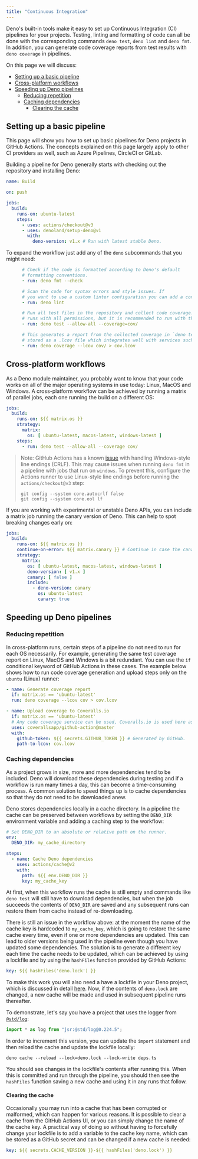 ```yaml
---
title: "Continuous Integration"
---
```


Deno's built-in tools make it easy to set up Continuous Integration (CI)
pipelines for your projects. Testing, linting and formatting of code can all be
done with the corresponding commands `deno test`, `deno lint` and `deno fmt`. In
addition, you can generate code coverage reports from test results with
`deno coverage` in pipelines.

On this page we will discuss:

- [Setting up a basic pipeline](#setting-up-a-basic-pipeline)
- [Cross-platform workflows](#cross-platform-workflows)
- [Speeding up Deno pipelines](#speeding-up-deno-pipelines)
  - [Reducing repetition](#reducing-repetition)
  - [Caching dependencies](#caching-dependencies)
    - [Clearing the cache](#clearing-the-cache)

## Setting up a basic pipeline

This page will show you how to set up basic pipelines for Deno projects in
GitHub Actions. The concepts explained on this page largely apply to other CI
providers as well, such as Azure Pipelines, CircleCI or GitLab.

Building a pipeline for Deno generally starts with checking out the repository
and installing Deno:

```yaml
name: Build

on: push

jobs:
  build:
    runs-on: ubuntu-latest
    steps:
      - uses: actions/checkout@v3
      - uses: denoland/setup-deno@v1
        with:
          deno-version: v1.x # Run with latest stable Deno.
```

To expand the workflow just add any of the `deno` subcommands that you might
need:

```yaml
      # Check if the code is formatted according to Deno's default
      # formatting conventions.
      - run: deno fmt --check

      # Scan the code for syntax errors and style issues. If
      # you want to use a custom linter configuration you can add a configuration file with --config <myconfig>
      - run: deno lint

      # Run all test files in the repository and collect code coverage. The example
      # runs with all permissions, but it is recommended to run with the minimal permissions your program needs (for example --allow-read).
      - run: deno test --allow-all --coverage=cov/

      # This generates a report from the collected coverage in `deno test --coverage`. It is
      # stored as a .lcov file which integrates well with services such as Codecov, Coveralls and Travis CI.
      - run: deno coverage --lcov cov/ > cov.lcov
```

## Cross-platform workflows

As a Deno module maintainer, you probably want to know that your code works on
all of the major operating systems in use today: Linux, MacOS and Windows. A
cross-platform workflow can be achieved by running a matrix of parallel jobs,
each one running the build on a different OS:

```yaml
jobs:
  build:
    runs-on: ${{ matrix.os }}
    strategy:
      matrix:
        os: [ ubuntu-latest, macos-latest, windows-latest ]
    steps:
      - run: deno test --allow-all --coverage cov/
```

> Note: GitHub Actions has a known
> [issue](https://github.com/actions/checkout/issues/135) with handling
> Windows-style line endings (CRLF). This may cause issues when running
> `deno fmt` in a pipeline with jobs that run on `windows`. To prevent this,
> configure the Actions runner to use Linux-style line endings before running
> the `actions/checkout@v3` step:
>
> ```
> git config --system core.autocrlf false
> git config --system core.eol lf
> ```

If you are working with experimental or unstable Deno APIs, you can include a
matrix job running the canary version of Deno. This can help to spot breaking
changes early on:

```yaml
jobs:
  build:
    runs-on: ${{ matrix.os }}
    continue-on-error: ${{ matrix.canary }} # Continue in case the canary run does not succeed
    strategy:
      matrix:
        os: [ ubuntu-latest, macos-latest, windows-latest ]
        deno-version: [ v1.x ]
        canary: [ false ]
        include: 
          - deno-version: canary
            os: ubuntu-latest
            canary: true
```

## Speeding up Deno pipelines

### Reducing repetition

In cross-platform runs, certain steps of a pipeline do not need to run for each
OS necessarily. For example, generating the same test coverage report on Linux,
MacOS and Windows is a bit redundant. You can use the `if` conditional keyword
of GitHub Actions in these cases. The example below shows how to run code
coverage generation and upload steps only on the `ubuntu` (Linux) runner:

```yaml
- name: Generate coverage report
  if: matrix.os == 'ubuntu-latest'
  run: deno coverage --lcov cov > cov.lcov

- name: Upload coverage to Coveralls.io
  if: matrix.os == 'ubuntu-latest'
  # Any code coverage service can be used, Coveralls.io is used here as an example.
  uses: coverallsapp/github-action@master
  with:
    github-token: ${{ secrets.GITHUB_TOKEN }} # Generated by GitHub.
    path-to-lcov: cov.lcov
```

### Caching dependencies

As a project grows in size, more and more dependencies tend to be included. Deno
will download these dependencies during testing and if a workflow is run many
times a day, this can become a time-consuming process. A common solution to
speed things up is to cache dependencies so that they do not need to be
downloaded anew.

Deno stores dependencies locally in a cache directory. In a pipeline the cache
can be preserved between workflows by setting the `DENO_DIR` environment
variable and adding a caching step to the workflow:

```yaml
# Set DENO_DIR to an absolute or relative path on the runner.
env:
  DENO_DIR: my_cache_directory

steps:
  - name: Cache Deno dependencies 
    uses: actions/cache@v2
    with:
      path: ${{ env.DENO_DIR }}
      key: my_cache_key
```

At first, when this workflow runs the cache is still empty and commands like
`deno test` will still have to download dependencies, but when the job succeeds
the contents of `DENO_DIR` are saved and any subsequent runs can restore them
from cache instead of re-downloading.

There is still an issue in the workflow above: at the moment the name of the
cache key is hardcoded to `my_cache_key`, which is going to restore the same
cache every time, even if one or more dependencies are updated. This can lead to
older versions being used in the pipeline even though you have updated some
dependencies. The solution is to generate a different key each time the cache
needs to be updated, which can be achieved by using a lockfile and by using the
`hashFiles` function provided by GitHub Actions:

```yaml
key: ${{ hashFiles('deno.lock') }}
```

To make this work you will also need a have a lockfile in your Deno project,
which is discussed in detail
[here](/runtime/fundamentals/modules/#integrity-checking-and-lock-files). Now,
if the contents of `deno.lock` are changed, a new cache will be made and used in
subsequent pipeline runs thereafter.

To demonstrate, let's say you have a project that uses the logger from
[`@std/log`](https://jsr.io/@std/log):

```ts
import * as log from "jsr:@std/log@0.224.5";
```

In order to increment this version, you can update the `import` statement and
then reload the cache and update the lockfile locally:

```console
deno cache --reload --lock=deno.lock --lock-write deps.ts
```

You should see changes in the lockfile's contents after running this. When this
is committed and run through the pipeline, you should then see the `hashFiles`
function saving a new cache and using it in any runs that follow.

#### Clearing the cache

Occasionally you may run into a cache that has been corrupted or malformed,
which can happen for various reasons. It is possible to clear a cache from the
GitHub Actions UI, or you can simply change the name of the cache key. A
practical way of doing so without having to forcefully change your lockfile is
to add a variable to the cache key name, which can be stored as a GitHub secret
and can be changed if a new cache is needed:

```yaml
key: ${{ secrets.CACHE_VERSION }}-${{ hashFiles('deno.lock') }}
```
